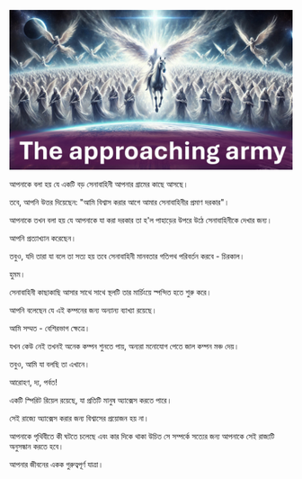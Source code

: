 ![Video cover image](../cover.jpg "cover photo")

আপনাকে বলা হয় যে একটি বড় সেনাবাহিনী আপনার গ্রামের কাছে আসছে।

তবে, আপনি উত্তর দিয়েছেন: "আমি বিশ্বাস করার আগে আমার সেনাবাহিনীর প্রমাণ দরকার"।

আপনাকে তখন বলা হয় যে আপনাকে যা করা দরকার তা হ'ল পাহাড়ের উপরে উঠে সেনাবাহিনীকে দেখার জন্য।

আপনি প্রত্যাখ্যান করেছেন।

তবুও, যদি তারা যা বলে তা সত্য হয় তবে সেনাবাহিনী মানবতার গতিপথ পরিবর্তন করবে - চিরকাল।

হুমম।

সেনাবাহিনী কাছাকাছি আসার সাথে সাথে স্থলটি তার মার্চিংয়ে স্পন্দিত হতে শুরু করে।

আপনি বলেছেন যে এই কম্পনের জন্য অন্যান্য ব্যাখ্যা রয়েছে।

আমি সম্মত - বেশিরভাগ ক্ষেত্রে।

যখন কেউ নেই তখনই অনেক কম্পন শুনতে পায়, অন্যরা মনোযোগ পেতে জাল কম্পন মঞ্চ দেয়।

তবুও, আমি যা বলছি তা এখানে।

আরোহণ, দ্য, পর্বত!

একটি স্পিরিট রিয়েল রয়েছে, যা প্রতিটি মানুষ অ্যাক্সেস করতে পারে।

সেই রাজ্যে অ্যাক্সেস করার জন্য বিশ্বাসের প্রয়োজন হয় না।

আপনাকে পৃথিবীতে কী ঘটতে চলেছে এবং কার দিকে থাকা উচিত সে সম্পর্কে সত্যের জন্য আপনাকে সেই রাজ্যটি অনুসন্ধান করতে হবে।

আপনার জীবনের একক গুরুত্বপূর্ণ যাত্রা।